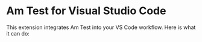 # Am Test for Visual Studio Code

This extension integrates Am Test into your VS Code workflow. Here is what it can do: